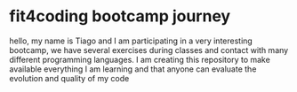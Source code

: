 # fit4coding bootcamp journey

hello, my name is Tiago and I am participating in a very interesting bootcamp, we have several exercises during classes and contact with many different programming languages. I am creating this repository to make available everything I am learning and that anyone can evaluate the evolution and quality of my code